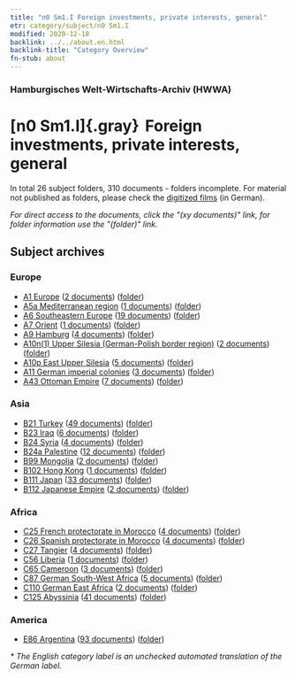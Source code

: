 ```yaml
---
title: "n0 Sm1.I Foreign investments, private interests, general"
etr: category/subject/n0 Sm1.I
modified: 2020-12-18
backlink: ../../about.en.html
backlink-title: "Category Overview"
fn-stub: about
---
```


### Hamburgisches Welt-Wirtschafts-Archiv (HWWA)
# [n0 Sm1.I]{.gray}&#8201; Foreign investments, private interests, general&#160; 





In total 26 subject folders, 310 documents - folders incomplete.
For material not published as folders, please check the [digitized films](/film/h1_sh) (in German).

_For direct access to the documents, click the "(xy documents)" link, for folder information use the "(folder)" link._

## Subject archives



### Europe

- [A1 Europe](../../../geo/about.en.html#A1) (<a href="https://dfg-viewer.de/show/?tx_dlf[id]=https://pm20.zbw.eu/mets/sh/1408xx/140892/1457xx/145774/public.mets.en.xml" target="_blank">2 documents</a>) ([folder](http://purl.org/pressemappe20/folder/sh/140892,145774))
- [A5a Mediterranean region](../../../geo/about.en.html#A5a) (<a href="https://dfg-viewer.de/show/?tx_dlf[id]=https://pm20.zbw.eu/mets/sh/1408xx/140899/1457xx/145774/public.mets.en.xml" target="_blank">1 documents</a>) ([folder](http://purl.org/pressemappe20/folder/sh/140899,145774))
- [A6 Southeastern Europe](../../../geo/about.en.html#A6) (<a href="https://dfg-viewer.de/show/?tx_dlf[id]=https://pm20.zbw.eu/mets/sh/1409xx/140900/1457xx/145774/public.mets.en.xml" target="_blank">19 documents</a>) ([folder](http://purl.org/pressemappe20/folder/sh/140900,145774))
- [A7 Orient](../../../geo/about.en.html#A7) (<a href="https://dfg-viewer.de/show/?tx_dlf[id]=https://pm20.zbw.eu/mets/sh/1409xx/140902/1457xx/145774/public.mets.en.xml" target="_blank">1 documents</a>) ([folder](http://purl.org/pressemappe20/folder/sh/140902,145774))
- [A9 Hamburg](../../../geo/about.en.html#A9) (<a href="https://dfg-viewer.de/show/?tx_dlf[id]=https://pm20.zbw.eu/mets/sh/1409xx/140905/1457xx/145774/public.mets.en.xml" target="_blank">4 documents</a>) ([folder](http://purl.org/pressemappe20/folder/sh/140905,145774))
- [A10n(1) Upper Silesia (German-Polish border region)](../../../geo/about.en.html#A10n(1)) (<a href="https://dfg-viewer.de/show/?tx_dlf[id]=https://pm20.zbw.eu/mets/sh/1409xx/140948/1457xx/145774/public.mets.en.xml" target="_blank">2 documents</a>) ([folder](http://purl.org/pressemappe20/folder/sh/140948,145774))
- [A10p East Upper Silesia](../../../geo/about.en.html#A10p) (<a href="https://dfg-viewer.de/show/?tx_dlf[id]=https://pm20.zbw.eu/mets/sh/1409xx/140951/1457xx/145774/public.mets.en.xml" target="_blank">5 documents</a>) ([folder](http://purl.org/pressemappe20/folder/sh/140951,145774))
- [A11 German imperial colonies](../../../geo/about.en.html#A11) (<a href="https://dfg-viewer.de/show/?tx_dlf[id]=https://pm20.zbw.eu/mets/sh/1409xx/140960/1457xx/145774/public.mets.en.xml" target="_blank">3 documents</a>) ([folder](http://purl.org/pressemappe20/folder/sh/140960,145774))
- [A43 Ottoman Empire](../../../geo/about.en.html#A43) (<a href="https://dfg-viewer.de/show/?tx_dlf[id]=https://pm20.zbw.eu/mets/sh/1410xx/141034/1457xx/145774/public.mets.en.xml" target="_blank">7 documents</a>) ([folder](http://purl.org/pressemappe20/folder/sh/141034,145774))

### Asia

- [B21 Turkey](../../../geo/about.en.html#B21) (<a href="https://dfg-viewer.de/show/?tx_dlf[id]=https://pm20.zbw.eu/mets/sh/1411xx/141111/1457xx/145774/public.mets.en.xml" target="_blank">49 documents</a>) ([folder](http://purl.org/pressemappe20/folder/sh/141111,145774))
- [B23 Iraq](../../../geo/about.en.html#B23) (<a href="https://dfg-viewer.de/show/?tx_dlf[id]=https://pm20.zbw.eu/mets/sh/1411xx/141113/1457xx/145774/public.mets.en.xml" target="_blank">6 documents</a>) ([folder](http://purl.org/pressemappe20/folder/sh/141113,145774))
- [B24 Syria](../../../geo/about.en.html#B24) (<a href="https://dfg-viewer.de/show/?tx_dlf[id]=https://pm20.zbw.eu/mets/sh/1411xx/141114/1457xx/145774/public.mets.en.xml" target="_blank">4 documents</a>) ([folder](http://purl.org/pressemappe20/folder/sh/141114,145774))
- [B24a Palestine](../../../geo/about.en.html#B24a) (<a href="https://dfg-viewer.de/show/?tx_dlf[id]=https://pm20.zbw.eu/mets/sh/1411xx/141115/1457xx/145774/public.mets.en.xml" target="_blank">12 documents</a>) ([folder](http://purl.org/pressemappe20/folder/sh/141115,145774))
- [B99 Mongolia](../../../geo/about.en.html#B99) (<a href="https://dfg-viewer.de/show/?tx_dlf[id]=https://pm20.zbw.eu/mets/sh/1412xx/141261/1457xx/145774/public.mets.en.xml" target="_blank">2 documents</a>) ([folder](http://purl.org/pressemappe20/folder/sh/141261,145774))
- [B102 Hong Kong](../../../geo/about.en.html#B102) (<a href="https://dfg-viewer.de/show/?tx_dlf[id]=https://pm20.zbw.eu/mets/sh/1412xx/141268/1457xx/145774/public.mets.en.xml" target="_blank">1 documents</a>) ([folder](http://purl.org/pressemappe20/folder/sh/141268,145774))
- [B111 Japan](../../../geo/about.en.html#B111) (<a href="https://dfg-viewer.de/show/?tx_dlf[id]=https://pm20.zbw.eu/mets/sh/1412xx/141272/1457xx/145774/public.mets.en.xml" target="_blank">33 documents</a>) ([folder](http://purl.org/pressemappe20/folder/sh/141272,145774))
- [B112 Japanese Empire](../../../geo/about.en.html#B112) (<a href="https://dfg-viewer.de/show/?tx_dlf[id]=https://pm20.zbw.eu/mets/sh/1412xx/141273/1457xx/145774/public.mets.en.xml" target="_blank">2 documents</a>) ([folder](http://purl.org/pressemappe20/folder/sh/141273,145774))

### Africa

- [C25 French protectorate in Morocco](../../../geo/about.en.html#C25) (<a href="https://dfg-viewer.de/show/?tx_dlf[id]=https://pm20.zbw.eu/mets/sh/1413xx/141358/1457xx/145774/public.mets.en.xml" target="_blank">4 documents</a>) ([folder](http://purl.org/pressemappe20/folder/sh/141358,145774))
- [C26 Spanish protectorate in Morocco](../../../geo/about.en.html#C26) (<a href="https://dfg-viewer.de/show/?tx_dlf[id]=https://pm20.zbw.eu/mets/sh/1413xx/141359/1457xx/145774/public.mets.en.xml" target="_blank">4 documents</a>) ([folder](http://purl.org/pressemappe20/folder/sh/141359,145774))
- [C27 Tangier](../../../geo/about.en.html#C27) (<a href="https://dfg-viewer.de/show/?tx_dlf[id]=https://pm20.zbw.eu/mets/sh/1413xx/141360/1457xx/145774/public.mets.en.xml" target="_blank">4 documents</a>) ([folder](http://purl.org/pressemappe20/folder/sh/141360,145774))
- [C56 Liberia](../../../geo/about.en.html#C56) (<a href="https://dfg-viewer.de/show/?tx_dlf[id]=https://pm20.zbw.eu/mets/sh/1414xx/141405/1457xx/145774/public.mets.en.xml" target="_blank">1 documents</a>) ([folder](http://purl.org/pressemappe20/folder/sh/141405,145774))
- [C65 Cameroon](../../../geo/about.en.html#C65) (<a href="https://dfg-viewer.de/show/?tx_dlf[id]=https://pm20.zbw.eu/mets/sh/1414xx/141410/1457xx/145774/public.mets.en.xml" target="_blank">3 documents</a>) ([folder](http://purl.org/pressemappe20/folder/sh/141410,145774))
- [C87 German South-West Africa](../../../geo/about.en.html#C87) (<a href="https://dfg-viewer.de/show/?tx_dlf[id]=https://pm20.zbw.eu/mets/sh/1414xx/141450/1457xx/145774/public.mets.en.xml" target="_blank">5 documents</a>) ([folder](http://purl.org/pressemappe20/folder/sh/141450,145774))
- [C110 German East Africa](../../../geo/about.en.html#C110) (<a href="https://dfg-viewer.de/show/?tx_dlf[id]=https://pm20.zbw.eu/mets/sh/1414xx/141471/1457xx/145774/public.mets.en.xml" target="_blank">2 documents</a>) ([folder](http://purl.org/pressemappe20/folder/sh/141471,145774))
- [C125 Abyssinia](../../../geo/about.en.html#C125) (<a href="https://dfg-viewer.de/show/?tx_dlf[id]=https://pm20.zbw.eu/mets/sh/1414xx/141482/1457xx/145774/public.mets.en.xml" target="_blank">41 documents</a>) ([folder](http://purl.org/pressemappe20/folder/sh/141482,145774))

### America

- [E86 Argentina](../../../geo/about.en.html#E86) (<a href="https://dfg-viewer.de/show/?tx_dlf[id]=https://pm20.zbw.eu/mets/sh/1416xx/141692/1457xx/145774/public.mets.en.xml" target="_blank">93 documents</a>) ([folder](http://purl.org/pressemappe20/folder/sh/141692,145774))


_* The English category label is an unchecked automated translation of the German label._

